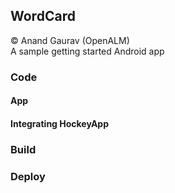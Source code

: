 ## WordCard  
&copy; Anand Gaurav (OpenALM)
<br>A sample getting started Android app

### Code

#### App

#### Integrating HockeyApp

### Build


### Deploy


